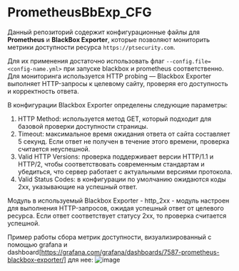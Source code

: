 # PrometheusBbExp_CFG
Данный репозиторий содержит конфигурационные файлы для **Prometheus** и **BlackBox Exporter**, которые позволяют мониторить метрики доступности ресурса `https://ptsecurity.com`.

Для их применения достаточно использовать флаг `--config.file=<config-name.yml>` при запуске blackbox и prometheus соответственно.
Для мониторинга используется HTTP probing — Blackbox Exporter выполняет HTTP-запросы к целевому сайту, проверяя его доступность и корректность ответа. 

В конфигурации Blackbox Exporter определены следующие параметры:
1. HTTP Method: используется метод GET, который подходит для базовой проверки доступности страницы.
2. Timeout: максимальное время ожидания ответа от сайта составляет 5 секунд. Если ответ не получен в течение этого времени, проверка считается неуспешной.
3. Valid HTTP Versions: проверка поддерживает версии HTTP/1.1 и HTTP/2, чтобы соответствовать современным стандартам и убедиться, что сервер работает с актуальными версиями протокола.
4. Valid Status Codes: в конфигурации по умолчанию ожидаются коды 2xx, указывающие на успешный ответ.

Модуль в используемый Blackbox Exporter - http_2xx - модуль настроен для выполнения HTTP-запросов, ожидая успешный ответ от целевого ресурса. Если ответ соответствует статусу 2xx, то проверка считается успешной.

Пример работы сбора метрик доступности, визуализированный с помощью grafana и dashboard[https://grafana.com/grafana/dashboards/7587-prometheus-blackbox-exporter/] для нее:
![image](https://github.com/user-attachments/assets/12b2e282-a146-415d-8667-3acb1d4d3185)
